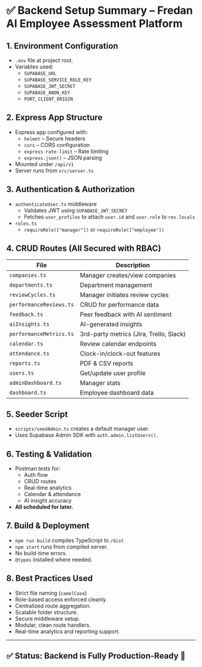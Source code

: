 # ✅ Backend Setup Summary – Fredan AI Employee Assessment Platform

## 1. Environment Configuration
- `.env` file at project root.
- Variables used:
  - `SUPABASE_URL`
  - `SUPABASE_SERVICE_ROLE_KEY`
  - `SUPABASE_JWT_SECRET`
  - `SUPABASE_ANON_KEY`
  - `PORT`, `CLIENT_ORIGIN`

## 2. Express App Structure
- Express app configured with:
  - `helmet` – Secure headers
  - `cors` – CORS configuration
  - `express-rate-limit` – Rate limiting
  - `express.json()` – JSON parsing
- Mounted under `/api/v1`
- Server runs from `src/server.ts`

## 3. Authentication & Authorization
- `authenticateUser.ts` middleware
  - Validates JWT using `SUPABASE_JWT_SECRET`
  - Fetches `user_profiles` to attach `user.id` and `user.role` to `res.locals`
- `roles.ts`
  - `requireRole(["manager"])` or `requireRole(["employee"])`

## 4. CRUD Routes (All Secured with RBAC)
| File | Description |
|------|-------------|
| `companies.ts` | Manager creates/view companies |
| `departments.ts` | Department management |
| `reviewCycles.ts` | Manager initiates review cycles |
| `performanceReviews.ts` | CRUD for performance data |
| `feedback.ts` | Peer feedback with AI sentiment |
| `aiInsights.ts` | AI-generated insights |
| `performanceMetrics.ts` | 3rd-party metrics (Jira, Trello, Slack) |
| `calendar.ts` | Review calendar endpoints |
| `attendance.ts` | Clock-in/clock-out features |
| `reports.ts` | PDF & CSV reports |
| `users.ts` | Get/update user profile |
| `adminDashboard.ts` | Manager stats |
| `dashboard.ts` | Employee dashboard data |

## 5. Seeder Script
- `scripts/seedAdmin.ts` creates a default manager user.
- Uses Supabase Admin SDK with `auth.admin.listUsers()`.

## 6. Testing & Validation
- Postman tests for:
  - Auth flow
  - CRUD routes
  - Real-time analytics
  - Calendar & attendance
  - AI insight accuracy
- **All scheduled for later.**

## 7. Build & Deployment
- `npm run build` compiles TypeScript to `/dist`
- `npm start` runs from compiled server.
- No build-time errors.
- `@types` installed where needed.

## 8. Best Practices Used
- Strict file naming (`camelCase`)
- Role-based access enforced cleanly.
- Centralized route aggregation.
- Scalable folder structure.
- Secure middleware setup.
- Modular, clean route handlers.
- Real-time analytics and reporting support.

---

## ✅ Status: Backend is Fully Production-Ready 🎉
